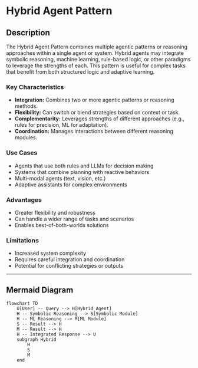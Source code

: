 # Hybrid Agent Pattern

## Description

The Hybrid Agent Pattern combines multiple agentic patterns or reasoning approaches within a single agent or system. Hybrid agents may integrate symbolic reasoning, machine learning, rule-based logic, or other paradigms to leverage the strengths of each. This pattern is useful for complex tasks that benefit from both structured logic and adaptive learning.

### Key Characteristics

- **Integration:** Combines two or more agentic patterns or reasoning methods.
- **Flexibility:** Can switch or blend strategies based on context or task.
- **Complementarity:** Leverages strengths of different approaches (e.g., rules for precision, ML for adaptation).
- **Coordination:** Manages interactions between different reasoning modules.

### Use Cases

- Agents that use both rules and LLMs for decision making
- Systems that combine planning with reactive behaviors
- Multi-modal agents (text, vision, etc.)
- Adaptive assistants for complex environments

### Advantages

- Greater flexibility and robustness
- Can handle a wider range of tasks and scenarios
- Enables best-of-both-worlds solutions

### Limitations

- Increased system complexity
- Requires careful integration and coordination
- Potential for conflicting strategies or outputs

---

## Mermaid Diagram

```mermaid
flowchart TD
    U[User] -- Query --> H[Hybrid Agent]
    H -- Symbolic Reasoning --> S[Symbolic Module]
    H -- ML Reasoning --> M[ML Module]
    S -- Result --> H
    M -- Result --> H
    H -- Integrated Response --> U
    subgraph Hybrid
        H
        S
        M
    end
```
